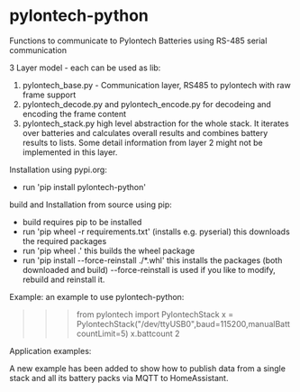 # pylontech-python
Functions to communicate to Pylontech Batteries using RS-485 serial communication

3 Layer model - each can be used as lib:
  1. pylontech_base.py - Communication layer, RS485 to pylontech with raw frame support
  2. pylontech_decode.py and pylontech_encode.py for decodeing and encoding the frame content
  3. pylontech_stack.py high level abstraction for the whole stack.
     It iterates over batteries and calculates overall results and combines battery results to lists.
     Some detail information from layer 2 might not be implemented in this layer.

Installation using pypi.org:
- run 'pip install pylontech-python'


build and Installation from source using pip:

- build requires pip to be installed
- run 'pip wheel -r requirements.txt' (installs e.g. pyserial)
  this downloads the required packages
- run 'pip wheel .'
  this builds the wheel package
- run 'pip install --force-reinstall ./*.whl'
  this installs the packages (both downloaded and build)
  --force-reinstall is used if you like to modify, rebuild and reinstall it.


Example:
an example to use pylontech-python:

  >>> from pylontech import PylontechStack
  >>> x = PylontechStack("/dev/ttyUSB0",baud=115200,manualBattcountLimit=5)
  >>> x.battcount
  2

Application examples:

A new example has been added to show how to publish data from a single stack
and all its battery packs via MQTT to HomeAssistant.

